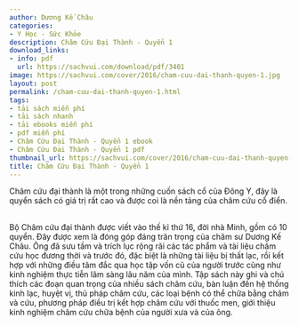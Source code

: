 ```yaml
---
author: Dương Kế Châu
categories:
- Y Học - Sức Khỏe
description: Châm Cứu Đại Thành - Quyển 1
download_links:
- info: pdf
  url: https://sachvui.com/download/pdf/3401
image: https://sachvui.com/cover/2016/cham-cuu-dai-thanh-quyen-1.jpg
layout: post
permalink: /cham-cuu-dai-thanh-quyen-1.html
tags:
- tải sách miễn phí
- tải sách nhanh
- tải ebooks miễn phí
- pdf miễn phí
- Châm Cứu Đại Thành - Quyển 1 ebook
- Châm Cứu Đại Thành - Quyển 1 pdf
thumbnail_url: https://sachvui.com/cover/2016/cham-cuu-dai-thanh-quyen-1.jpg
title: Châm Cứu Đại Thành - Quyển 1
---
```


 <div class="item-desc text-justify"> <p>Châm cứu đại thành là một trong những cuốn sách cổ của Đông Y, đây là quyển sách có giá trị rất cao và được coi là nền tảng của châm cứu cổ điển. </p><p><br>Bộ Châm cứu đại thành được viết vào thế kỉ thứ 16, đời nhà Minh, gồm có 10 quyển. Đây được xem là đóng góp đáng trân trọng của châm sư Dương Kế Châu. Ông đã sưu tầm và trích lục rộng rãi các tác phẩm và tài liệu châm cứu học đương thời và trước đó, đặc biệt là những tài liệu bị thất lạc, rồi kết hợp với những điều tâm đắc qua học tập vốn cũ của người trước cũng như kinh nghiệm thực tiễn lâm sàng lâu năm của mình. Tập sách này ghi và chú thích các đoạn quan trọng của nhiều sách châm cứu, bàn luận đến hệ thống kinh lạc, huyệt vị, thủ pháp châm cứu, các loại bệnh có thể chữa bằng châm và cứu, phương pháp điều trị kết hợp châm cứu với thuốc men, giới thiệu kinh nghiệm châm cứu chữa bệnh của người xưa và của ông.</p> </div>